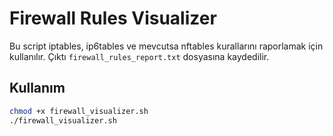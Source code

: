 # Firewall Rules Visualizer

Bu script iptables, ip6tables ve mevcutsa nftables kurallarını raporlamak için kullanılır. Çıktı `firewall_rules_report.txt` dosyasına kaydedilir.

## Kullanım
```bash
chmod +x firewall_visualizer.sh
./firewall_visualizer.sh
```
